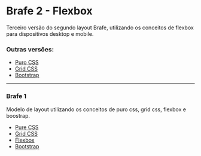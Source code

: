 # Brafe 2 - Flexbox

Terceiro versão do segundo layout Brafe, utilizando os conceitos de flexbox para dispositivos desktop e mobile.

### Outras versões:

* [Puro CSS](https://github.com/taisesoares/brafe-2-pure-css)
* [Grid CSS](https://github.com/taisesoares/brafe-2-grid-css)
* [Bootstrap](https://github.com/taisesoares/brafe-2-bootstrap)

<hr>

### Brafe 1

Modelo de layout utilizando os conceitos de puro css, grid css, flexbox e boostrap.

* [Pure CSS](https://github.com/taisesoares/brafe-pure-css)
* [Grid CSS](https://github.com/taisesoares/brafe-grid-css)
* [Flexbox](https://github.com/taisesoares/brafe-flexbox)
* [Bootstrap](https://github.com/taisesoares/brafe-bootstrap)

